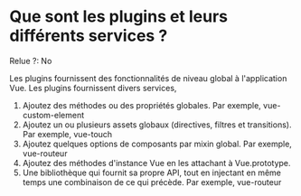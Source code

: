 # Que sont les plugins et leurs différents services ?

Relue ?: No

Les plugins fournissent des fonctionnalités de niveau global à l'application Vue.  Les plugins fournissent divers services,

1. Ajoutez des méthodes ou des propriétés globales. Par exemple, vue-custom-element
2. Ajoutez un ou plusieurs assets globaux (directives, filtres et transitions). Par exemple, vue-touch
3. Ajoutez quelques options de composants par mixin global. Par exemple, vue-routeur
4. Ajoutez des méthodes d'instance Vue en les attachant à Vue.prototype.
5. Une bibliothèque qui fournit
sa propre API, tout en injectant en même temps une combinaison de ce qui précède. Par exemple, vue-routeur